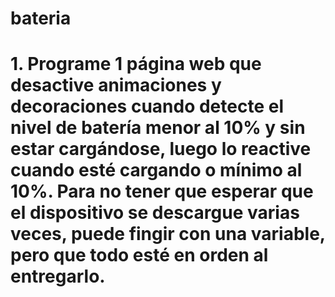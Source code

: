 # bateria
# 1.	Programe 1 página web que desactive animaciones y decoraciones cuando detecte el nivel de batería menor al 10% y sin estar cargándose, luego lo reactive cuando esté cargando o mínimo al 10%. Para no tener que esperar que el dispositivo se descargue varias veces, puede fingir con una variable, pero que todo esté en orden al entregarlo.
